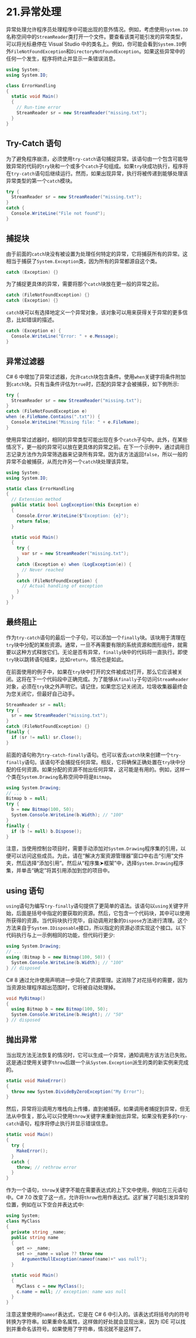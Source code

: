 # 21.异常处理

异常处理允许程序员处理程序中可能出现的意外情况。例如，考虑使用`System.IO`名称空间中的`StreamReader`类打开一个文件。要查看该类可能引发的异常类型，可以将光标悬停在 Visual Studio 中的类名上。例如，你可能会看到`System.IO`例外`FileNotFoundException`和`DirectoryNotFoundException`。如果这些异常中的任何一个发生，程序将终止并显示一条错误消息。

```cs
using System;
using System.IO;

class ErrorHandling
{
  static void Main()
  {
    // Run-time error
    StreamReader sr = new StreamReader("missing.txt");
  }
}

```

## Try-Catch 语句

为了避免程序崩溃，必须使用`try-catch`语句捕捉异常。该语句由一个包含可能导致异常的代码的`try`块和一个或多个`catch`子句组成。如果`try`块成功执行，程序将在`try-catch`语句后继续运行。然而，如果出现异常，执行将被传递到能够处理该异常类型的第一个`catch`模块。

```cs
try {
  StreamReader sr = new StreamReader("missing.txt");
}
catch {
  Console.WriteLine("File not found");
}

```

## 捕捉块

由于前面的`catch`块没有被设置为处理任何特定的异常，它将捕获所有的异常。这相当于捕获了`System.Exception`类，因为所有的异常都源自这个类。

```cs
catch (Exception) {}

```

为了捕捉更具体的异常，需要将那个`catch`块放在更一般的异常之前。

```cs
catch (FileNotFoundException) {}
catch (Exception) {}

```

`catch`块可以有选择地定义一个异常对象，该对象可以用来获得关于异常的更多信息，比如错误的描述。

```cs
catch (Exception e) {
  Console.WriteLine("Error: " + e.Message);
}

```

## 异常过滤器

C# 6 中增加了异常过滤器，允许`catch`块包含条件。使用`when`关键字将条件附加到`catch`块。只有当条件评估为`true`时，匹配的异常才会被捕获，如下例所示:

```cs
try {
  StreamReader sr = new StreamReader("missing.txt");
}
catch (FileNotFoundException e)
when (e.FileName.Contains(".txt")) {
  Console.WriteLine("Missing file: " + e.FileName);
}

```

使用异常过滤器时，相同的异常类型可能出现在多个`catch`子句中。此外，在某些情况下，更一般的异常可以放在更具体的异常之前。在下一个示例中，通过调用日志记录方法作为异常筛选器来记录所有异常。因为该方法返回`false`，所以一般的异常不会被捕获，从而允许另一个`catch`块处理该异常。

```cs
using System;
using System.IO;

static class ErrorHandling
{
  // Extension method
  public static bool LogException(this Exception e)
  {
    Console.Error.WriteLine($"Exception: {e}");
    return false;
  }

  static void Main()
  {
    try {
      var sr = new StreamReader("missing.txt");
    }
    catch (Exception e) when (LogException(e)) {
      // Never reached
    }
    catch (FileNotFoundException) {
      // Actual handling of exception
    }
  }
}

```

## 最终阻止

作为`try-catch`语句的最后一个子句，可以添加一个`finally`块。该块用于清理在`try`块中分配的某些资源。通常，一旦不再需要有限的系统资源和图形组件，就需要以这种方式释放它们。无论是否有异常，`finally`块中的代码将一直执行。即使`try`块以跳转语句结束，比如`return`，情况也是如此。

在前面使用的例子中，如果在`try`块中打开的文件被成功打开，那么它应该被关闭。这将在下一个代码段中正确完成。为了能够从`finally`子句访问`StreamReader`对象，必须在`try`块之外声明它。请记住，如果您忘记关闭流，垃圾收集器最终会为您关闭它，但最好自己动手。

```cs
StreamReader sr = null;
try {
  sr = new StreamReader("missing.txt");
}
catch (FileNotFoundException) {}
finally {
  if (sr != null) sr.Close();
}

```

前面的语句称为`try-catch-finally`语句。也可以省去`catch`块来创建一个`try-finally`语句。该语句不会捕捉任何异常。相反，它将确保正确处置在`try`块中分配的任何资源。如果分配的资源不抛出任何异常，这可能是有用的。例如，这样一个类在`System.Drawing`名称空间中将是`Bitmap`。

```cs
using System.Drawing;
// ...
Bitmap b = null;
try {
  b = new Bitmap(100, 50);
  System.Console.WriteLine(b.Width); // "100"
}
finally {
  if (b != null) b.Dispose();
}

```

注意，当使用控制台项目时，需要手动添加对`System.Drawing`程序集的引用，以便可以访问这些成员。为此，请在“解决方案资源管理器”窗口中右击“引用”文件夹，然后选择“添加引用”。然后从“程序集➤框架”中，选择`System.Drawing`程序集，并单击“确定”将其引用添加到您的项目中。

## using 语句

`using`语句为编写`try-finally`语句提供了更简单的语法。该语句以`using`关键字开始，后面是括号中指定的要获取的资源。然后，它包含一个代码块，其中可以使用所获得的资源。当代码块执行完毕，自动调用对象的`Dispose`方法进行清理。这个方法来自于`System.IDisposable`接口，所以指定的资源必须实现这个接口。以下代码执行与上一示例相同的功能，但代码行更少:

```cs
using System.Drawing;
// ...
using (Bitmap b = new Bitmap(100, 50)) {
  System.Console.WriteLine(b.Width); // "100"
} // disposed

```

C# 8 通过允许使用声明进一步简化了资源管理。这消除了对花括号的需要，因为当资源处理程序超出范围时，它将被自动处理掉。

```cs
void MyBitmap()
{
  using Bitmap b = new Bitmap(100, 50);
  System.Console.WriteLine(b.Height); // "50"
} // disposed

```

## 抛出异常

当出现方法无法恢复的情况时，它可以生成一个异常，通知调用方该方法已失败。这是通过使用关键字`throw`后跟一个从`System.Exception`派生的类的新实例来完成的。

```cs
static void MakeError()
{
  throw new System.DivideByZeroException("My Error");
}

```

然后，异常将沿调用方堆栈向上传播，直到被捕获。如果调用者捕捉到异常，但无法从中恢复，那么可以只使用`throw`关键字来重新抛出异常。如果没有更多的`try-catch`语句，程序将停止执行并显示错误信息。

```cs
static void Main()
{
  try {
    MakeError();
  }
  catch {
    throw; // rethrow error
  }
}

```

作为一个语句，`throw`关键字不能在需要表达式的上下文中使用，例如在三元语句中。C# 7.0 改变了这一点，允许将`throw`也用作表达式。这扩展了可能引发异常的位置，例如在以下空合并表达式中:

```cs
using System;
class MyClass
{
  private string _name;
  public string name
  {
    get => _name;
    set => _name = value ?? throw new
      ArgumentNullException(nameof(name)+" was null");
  }

  static void Main()
  {
    MyClass c = new MyClass();
    c.name = null; // exception: name was null
  }
}

```

注意这里使用的`nameof`表达式，它是在 C# 6 中引入的。该表达式将括号内的符号转换为字符串。如果重命名属性，这样做的好处就会显现出来，因为 IDE 可以找到并重命名该符号。如果使用了字符串，情况就不是这样了。